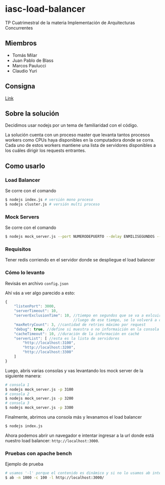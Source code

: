 # iasc-load-balancer
TP Cuatrimestral de la materia Implementación de Arquitecturas Concurrentes

## Miembros
* Tomás Milar
* Juan Pablo de Blass
* Marcos Paulucci
* Claudio Yuri

## Consigna
[Link](https://docs.google.com/document/d/1hGKI62Sm0U0BmGuITR31SfEJEYz6LRKKzl7ptXFOrxA/pub)

## Sobre la solución
Decidimos usar nodejs por un tema de familiaridad con el código.

La solución cuenta con un proceso master que levanta tantos procesos workers como CPUs haya disponibles en la computadora donde se corra. Cada uno de estos workers mantiene una lista de servidores disponibles a los cuáles dirigir los requests entrantes.

## Como usarlo

### Load Balancer
Se corre con el comando 
```bash
$ nodejs index.js # versión mono proceso
$ nodejs cluster.js # versión multi proceso
```

### Mock Servers
Se corre con el comando 
```bash
$ nodejs mock_server.js --port NUMERODEPUERTO --delay ENMILISEGUNDOS --name NOMBREDELSERVER
```

### Requisitos
Tener redis corriendo en el servidor donde se despliegue el load balancer

### Cómo lo levanto

Revisás en archivo `config.json`

Ahí vás a ver algo parecido a esto:
``` javascript
{
    "listenPort": 3000,
    "serverTimeout": 10, 
    "serverExclusionTime": 10, //tiempo en segundos que se va a exlcuir a un servidor de la lista
                               //luego de ese tiempo, se lo volverá a considerar para enviarle requests
    "maxRetryCount": 3, //cantidad de retries máximo por request
    "debug": true, //define si muestra o no informaición en la consola
    "cacheTimeout": 10, //duración de la información en caché
    "serverList": [ //esta es la lista de servidores
        "http://localhost:3100",
        "http://localhost:3200",
        "http://localhost:3300"        
    ]
}
```

Luego, abrís varias consolas y vas levantando los mock server de la siguiente manera:

``` bash
# consola 1
$ nodejs mock_server.js -p 3100
# consola 2
$ nodejs mock_server.js -p 3200
# consola 3
$ nodejs mock_server.js -p 3300
```
Finalmente, abrimos una consola más y levanamos el load balancer
``` bash
$ nodejs index.js
```

Ahora podemos abrir un navegador e intentar ingresar a la url donde está nuestro load balancer: `http://localhost:3000`.

### Pruebas con apache bench
Ejemplo de prueba
```bash
# usamos '-l' porque el contenido es dinámico y si no lo usamos ab interpreta el reqeust como fallido
$ ab -n 1000 -c 100 -l http://localhost:3000/
```